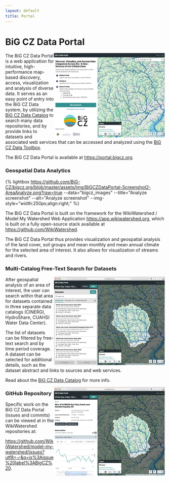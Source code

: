 ```yaml
---
layout: default
title: Portal
---
```


# BiG CZ Data Portal

<img src="https://github.com/BiG-CZ/bigcz.org/blob/master/assets/img/BiGCZDataPortal-Screenshot1-Home.png?raw=true" align="right" width="350">

The BiG CZ Data Portal is a web application for intuitive, high-performance map-based discovery, access, visualization and analysis of diverse data. It serves as an easy point of entry into the BiG CZ Data system, by utilizing the [BiG CZ Data Catalog](http://bigcz.org/catalog/) to search many data repositories, and by provide links to datasets and associated web services that can be accessed and analyzed using the [BiG CZ Data Toolbox](http://bigcz.org/toolbox/).

The BiG CZ Data Portal is available at <https://portal.bigcz.org>.


### Geospatial Data Analytics

{% lightbox https://github.com/BiG-CZ/bigcz.org/blob/master/assets/img/BiGCZDataPortal-Screenshot2-AreaAnalyze.png?raw=true  --data="bigcz_images" --title="Analyze screenshot" --alt="Analyze screenshot" --img-style="width:250px;align:right;" %}

The BiG CZ Data Portal is built on the framework for the WikiWatershed / Model My Watershed Web Application <https://app.wikiwatershed.org>, which is built on a fully open-source stack available at <https://github.com/WikiWatershed>. 

The BiG CZ Data Portal thus provides visualization and geospatial analysis of the land cover, soil groups and mean monthly and mean annual climate for the selected area of interest. It also allows for visualization of streams and rivers.


### Multi-Catalog Free-Text Search for Datasets
 
<img src="https://github.com/BiG-CZ/bigcz.org/blob/master/assets/img/BiGCZDataPortal-Screenshot3-CINERGI.png?raw=true" align="right" width="350">

After geospatial analysis of an area of interest, the user can search within that area for datasets contained in three separate data catalogs (CINERGI, HydroShare,  CUAHSI Water Data Center). 

The list of datasets can be filtered by free-text search and by time period coverage. A dataset can be selected for additional details, such as the dataset abstract and links to sources and web services.

Read about the [BiG CZ Data Catalog](http://bigcz.org/catalog/) for more info.

<img src="https://github.com/BiG-CZ/bigcz.org/blob/master/assets/img/BiGCZDataPortal-Screenshot5-WDC-Detail.png?raw=true" align="right" width="350">


### GitHub Repository

Specific work on the BiG CZ Data Portal (issues and commits) can be viewed at in the WikiWatershed repositories at:

<https://github.com/WikiWatershed/model-my-watershed/issues?utf8=✓&q=is%3Aissue%20label%3ABigCZ%20>.
